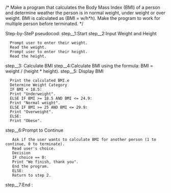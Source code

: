 /* Make a program that calculates the Body Mass Index (BMI) of a person and determine weather the person is
in normal weight, under weight or over weight. BMI is calculated as (BMI = w/h*h). Make the program to
work for multiple person before terminated. */

Step-by-SteP pseudocod:
step__1:Start
step__2:Input Weight and Height

      Prompt user to enter their weight.
      Read the weight.
      Prompt user to enter their height.
      Read the height.

step__3: Calculate BMI
step__4:Calculate BMI using the formula: BMI = weight / (height * height).
step__5: Display BMI

      Print the calculated BMI.e
      Determine Weight Category
      IF BMI < 18.5:
      Print "Underweight".
      ELSE IF BMI >= 18.5 AND BMI <= 24.9:
      Print "Normal weight".
      ELSE IF BMI >= 25 AND BMI <= 29.9:
      Print "Overweight".
      ELSE:
      Print "Obese".

step__6:Prompt to Continue

       Ask if the user wants to calculate BMI for another person (1 to continue, 0 to terminate).
       Read user's choice.
       Decision
       IF choice == 0:
       Print "We finish, thank you".
       End the program.
       ELSE:
       Return to step 2.

step__7:End :



